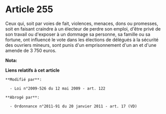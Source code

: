 # Article 255

Ceux qui, soit par voies de fait, violences, menaces, dons ou promesses, soit en faisant craindre à un électeur de perdre son
emploi, d'être privé de son travail ou d'exposer à un dommage sa personne, sa famille ou sa fortune, ont influencé le vote
dans les élections de délégués à la sécurité des ouvriers mineurs, sont punis d'un emprisonnement d'un an et d'une amende de
3 750 euros.

**Nota:**



**Liens relatifs à cet article**

	**Modifié par**:

	  - Loi n°2009-526 du 12 mai 2009 - art. 122

	**Abrogé par**:

	  - Ordonnance n°2011-91 du 20 janvier 2011 - art. 17 (VD)
